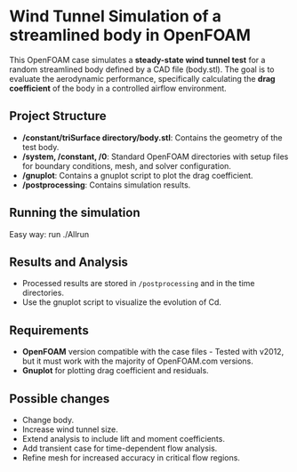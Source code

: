 # Wind Tunnel Simulation of a streamlined body in OpenFOAM

This OpenFOAM case simulates a **steady-state wind tunnel test** for a random streamlined body defined by a CAD file (body.stl). The goal is to evaluate the aerodynamic performance, specifically calculating the **drag coefficient** of the body in a controlled airflow environment.

## Project Structure
- **/constant/triSurface directory/body.stl**: Contains the geometry of the test body.
- **/system, /constant, /0**: Standard OpenFOAM directories with setup files for boundary conditions, mesh, and solver configuration.
- **/gnuplot**: Contains a gnuplot script to plot the drag coefficient.
- **/postprocessing**: Contains simulation results.

## Running the simulation

Easy way: run ./Allrun


## Results and Analysis
- Processed results are stored in `/postprocessing` and in the time directories.
- Use the gnuplot script to visualize the evolution of Cd.

## Requirements
- **OpenFOAM** version compatible with the case files - Tested with v2012, but it must work with the majority of OpenFOAM.com versions.
- **Gnuplot** for plotting drag coefficient and residuals.

## Possible changes
- Change body.
- Increase wind tunnel size.
- Extend analysis to include lift and moment coefficients.
- Add transient case for time-dependent flow analysis.
- Refine mesh for increased accuracy in critical flow regions.

